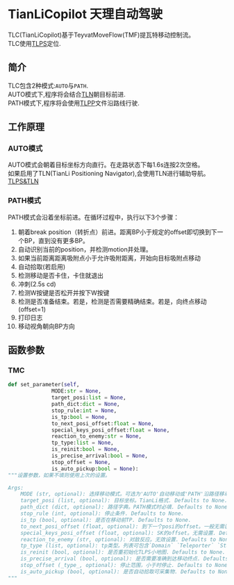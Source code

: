 # TianLiCopilot 天理自动驾驶

TLC(TianLiCopilot)基于TeyvatMoveFlow(TMF)提瓦特移动控制流。  
TLC使用[TLPS](./TianLiPositioningSystem)定位.

## 简介
TLC包含2种模式:`AUTO`与`PATH`.  
AUTO模式下,程序将会结合[TLN](./TianLiPositioningSystem)朝目标前进.  
PATH模式下,程序将会使用[TLPP](./TianLiPositioningPath.md)文件沿路线行驶.

## 工作原理

### AUTO模式

AUTO模式会朝着目标坐标方向直行。在走路状态下每1.6s连按2次空格。  
如果启用了TLN(TianLi Positioning Navigator),会使用TLN进行辅助导航。  
[TLPS&TLN](./TianLiPositioningSystem.md)

### PATH模式

PATH模式会沿着坐标前进。在循环过程中，执行以下3个步骤：

1. 朝着break position（转折点）前进。距离BP小于规定的offset即切换到下一个BP，直到没有更多BP。
2. 自动识别当前的position，并检测motion并处理。
3. 如果当前距离距离吸附点小于允许吸附距离，开始向目标吸附点移动
4. 自动拾取(若启用)
5. 检测移动是否卡住，卡住就退出
6. 冲刺(2.5s cd)
7. 检测W按键是否松开并按下W按键
8. 检测是否准备结束。若是，检测是否需要精确结束。若是，向终点移动(offset=1)
9. 打印日志
10. 移动视角朝向BP方向

## 函数参数
### TMC
```python
def set_parameter(self,
              MODE:str = None,
              target_posi:list = None,
              path_dict:dict = None,
              stop_rule:int = None,
              is_tp:bool = None,
              to_next_posi_offset:float = None,
              special_keys_posi_offset:float = None,
              reaction_to_enemy:str = None,
              tp_type:list = None,
              is_reinit:bool = None,
              is_precise_arrival:bool = None,
              stop_offset = None,
              is_auto_pickup:bool = None):
"""设置参数，如果不填则使用上次的设置。

Args:
    MODE (str, optional): 选择移动模式。可选为'AUTO'自动移动或'PATH'沿路径移动. Defaults to None.
    target_posi (list, optional): 目标坐标。TianLi格式. Defaults to None.
    path_dict (dict, optional): 路径字典。PATH模式时必填. Defaults to None.
    stop_rule (int, optional): 停止条件. Defaults to None.
    is_tp (bool, optional): 是否在移动前TP. Defaults to None.
    to_next_posi_offset (float, optional): 到下一个posi的offset。一般无需设置. Defaults to None.
    special_keys_posi_offset (float, optional): SK的offset。无需设置. Defaults to None.
    reaction_to_enemy (str, optional): 对敌反应。无效设置. Defaults to None.
    tp_type (list, optional): tp类型。列表可包含`Domain` `Teleporter` `Statue`. Defaults to None.
    is_reinit (bool, optional): 是否重初始化TLPS小地图. Defaults to None.
    is_precise_arrival (bool, optional): 是否需要准确到达移动终点. Defaults to None.
    stop_offset (_type_, optional): 停止范围，小于时停止. Defaults to None.
    is_auto_pickup (bool, optional): 是否自动拾取可采集物. Defaults to None.
"""
```


